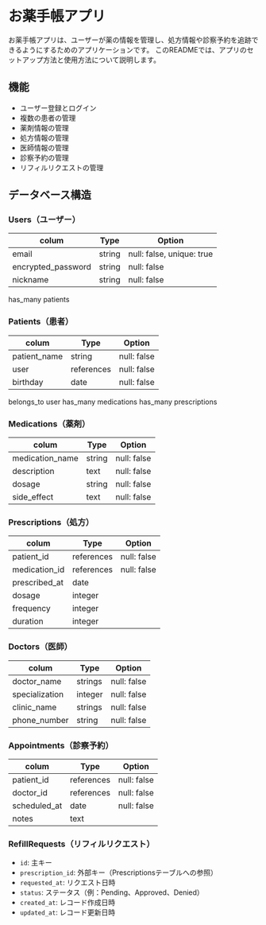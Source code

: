 # お薬手帳アプリ

お薬手帳アプリは、ユーザーが薬の情報を管理し、処方情報や診察予約を追跡できるようにするためのアプリケーションです。
このREADMEでは、アプリのセットアップ方法と使用方法について説明します。

## 機能

- ユーザー登録とログイン
- 複数の患者の管理
- 薬剤情報の管理
- 処方情報の管理
- 医師情報の管理
- 診察予約の管理
- リフィルリクエストの管理

## データベース構造

### Users（ユーザー）

| colum              | Type     | Option      |
| ------             | -------- | ----------- | 
| email              | string   | null: false, unique: true |
| encrypted_password | string   | null: false |
| nickname           | string   | null: false |

has_many patients


### Patients（患者）

| colum            | Type       | Option      |
| ------           | --------   | ----------- | 
| patient_name     | string     | null: false |
| user             | references | null: false |
| birthday         | date       | null: false |

belongs_to user
has_many medications 
has_many prescriptions

### Medications（薬剤）

| colum            | Type       | Option      |
| ------           | --------   | ----------- | 
| medication_name  | string     | null: false |
| description      | text       | null: false |  
| dosage           | string     | null: false |
| side_effect      | text       | null: false |


### Prescriptions（処方）

| colum          | Type       | Option      |
| ------         | --------   | ----------- | 
| patient_id     | references | null: false |
| medication_id  | references | null: false |
| prescribed_at  | date       |
| dosage         | integer    |
| frequency      | integer    |
| duration       | integer    |


### Doctors（医師）

| colum          | Type       | Option      |
| ------         | --------   | ----------- | 
| doctor_name    | strings    | null: false |
| specialization | integer    | null: false |   
| clinic_name    | strings    | null: false |
| phone_number   | string     | null: false |

### Appointments（診察予約）

| colum          | Type       | Option      |
| ------         | --------   | ----------- | 
| patient_id     | references | null: false |
| doctor_id      | references | null: false |
| scheduled_at   | date       | null: false |
| notes          | text       |

### RefillRequests（リフィルリクエスト）
- `id`: 主キー
- `prescription_id`: 外部キー（Prescriptionsテーブルへの参照）
- `requested_at`: リクエスト日時
- `status`: ステータス（例：Pending、Approved、Denied）
- `created_at`: レコード作成日時
- `updated_at`: レコード更新日時